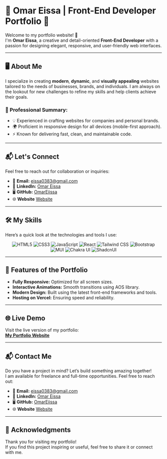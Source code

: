 # 🌟 Omar Eissa | Front-End Developer Portfolio 🌟

Welcome to my portfolio website! 🚀  
I'm **Omar Eissa**, a creative and detail-oriented **Front-End Developer** with a passion for designing elegant, responsive, and user-friendly web interfaces.  

---

## 🖥️ About Me

I specialize in creating **modern**, **dynamic**, and **visually appealing** websites tailored to the needs of businesses, brands, and individuals. I am always on the lookout for new challenges to refine my skills and help clients achieve their goals.

### 💼 Professional Summary:
- 💡 Experienced in crafting websites for companies and personal brands.
- 🌍 Proficient in responsive design for all devices (mobile-first approach).
- ⚡ Known for delivering fast, clean, and maintainable code.

---

## 📬 Let's Connect

Feel free to reach out for collaboration or inquiries:
- 📧 **Email:** [eissa0383@gmail.com](mailto:eissa0383@gmail.com)
- 💼 **LinkedIn:** [Omar Eissa](https://www.linkedin.com/in/omar-eissa-8225b8336)
- 🖥️ **GitHub:** [OmarEiissa](https://github.com/OmarEiissa)
- 🌐 **Website** [Website](https://my-portfolio-chi-three-25.vercel.app/)  

---

## 🛠️ My Skills

Here’s a quick look at the technologies and tools I use:

<div align="center">
  <img src="https://img.shields.io/badge/HTML5-%23E34F26?style=for-the-badge&logo=html5&logoColor=white" alt="HTML5" />
  <img src="https://img.shields.io/badge/CSS3-%231572B6?style=for-the-badge&logo=css3&logoColor=white" alt="CSS3" />
  <img src="https://img.shields.io/badge/JavaScript-%23F7DF1E?style=for-the-badge&logo=javascript&logoColor=black" alt="JavaScript" />
  <img src="https://img.shields.io/badge/React-%2361DAFB?style=for-the-badge&logo=react&logoColor=black" alt="React" />
  <img src="https://img.shields.io/badge/Tailwind_CSS-%2306B6D4?style=for-the-badge&logo=tailwindcss&logoColor=white" alt="Tailwind CSS" />
  <img src="https://img.shields.io/badge/Bootstrap-%237952B3?style=for-the-badge&logo=bootstrap&logoColor=white" alt="Bootstrap" />
  <img src="https://img.shields.io/badge/MUI-%23007FFF?style=for-the-badge&logo=mui&logoColor=white" alt="MUI" />
  <img src="https://img.shields.io/badge/Chakra_UI-%23319795?style=for-the-badge&logo=chakraui&logoColor=white" alt="Chakra UI" />
  <img src="https://img.shields.io/badge/Shadcn_UI-%23000000?style=for-the-badge" alt="ShadcnUI" />
</div>

---

## 🎯 Features of the Portfolio

- **Fully Responsive:** Optimized for all screen sizes.
- **Interactive Animations:** Smooth transitions using AOS library.
- **Modern Design:** Built using the latest front-end frameworks and tools.
- **Hosting on Vercel:** Ensuring speed and reliability.

---

## 🌐 Live Demo

Visit the live version of my portfolio:  
[**My Portfolio Website**](https://my-portfolio-chi-three-25.vercel.app/)  

---

## 📬 Contact Me

Do you have a project in mind? Let’s build something amazing together!  
I am available for freelance and full-time opportunities. Feel free to reach out:

- 📧 **Email:** [eissa0383@gmail.com](mailto:eissa0383@gmail.com)
- 💼 **LinkedIn:** [Omar Eissa](https://www.linkedin.com/in/omar-eissa-8225b8336)
- 🖥️ **GitHub:** [OmarEiissa](https://github.com/OmarEiissa)
- 🌐 **Website** [Website](https://my-portfolio-chi-three-25.vercel.app/)  

---

## 🙏 Acknowledgments

Thank you for visiting my portfolio!  
If you find this project inspiring or useful, feel free to share it or connect with me.

